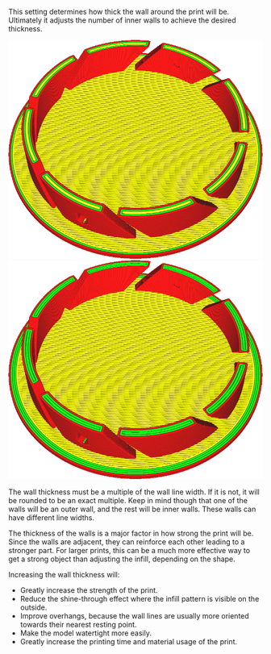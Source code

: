 This setting determines how thick the wall around the print will be. Ultimately it adjusts the number of inner walls to achieve the desired thickness.

![0.8mm thick walls](../images/wall_thickness_0.8.png)
![1.6mm thick walls](../images/wall_thickness_1.6.png)

The wall thickness must be a multiple of the wall line width. If it is not, it will be rounded to be an exact multiple. Keep in mind though that one of the walls will be an outer wall, and the rest will be inner walls. These walls can have different line widths.

The thickness of the walls is a major factor in how strong the print will be. Since the walls are adjacent, they can reinforce each other leading to a stronger part. For larger prints, this can be a much more effective way to get a strong object than adjusting the infill, depending on the shape.

Increasing the wall thickness will:
* Greatly increase the strength of the print.
* Reduce the shine-through effect where the infill pattern is visible on the outside.
* Improve overhangs, because the wall lines are usually more oriented towards their nearest resting point.
* Make the model watertight more easily.
* Greatly increase the printing time and material usage of the print.